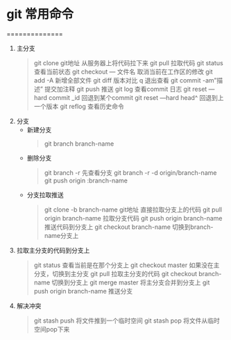 # git 常用命令
==============
1. 主分支
	> git clone git地址 从服务器上将代码拉下来
	> git pull 拉取代码
	> git status 查看当前状态
	> git checkout — 文件名 取消当前在工作区的修改
	> git add -A 新增全部文件
	> git diff 版本对比
	> q 退出查看
    > git commit -am”描述” 提交加注释
	> git push 推送
	> git log 查看commit 日志
	> git reset —hard commit _id 回退到某个commit
   	> git reset —hard head^ 回退到上一个版本
 	> git reflog 查看历史命令
2. 分支
	* 新建分支
		> git branch branch-name
	* 删除分支
		> git branch -r 先查看分支
		> git branch -r -d origin/branch-name
		> git push origin :branch-name
	* 分支拉取推送
		> git clone -b branch-name git地址 直接拉取分支上的代码
		> git pull origin branch-name 拉取分支代码
		> git push origin branch-name 推送代码到分支上
		> git checkout branch-name 切换到branch-name分支上
3. 拉取主分支的代码到分支上
	> git status 查看当前是在那个分支上
	> git checkout master 如果没在主分支，切换到主分支
	> git pull 拉取主分支的代码
	> git checkout branch-name 切换到分支上
	> git merge master 将主分支合并到分支上
	> git push origin branch-name 推送分支
4. 解决冲突
	> git stash push 将文件推到一个临时空间
	> git stash pop 将文件从临时空间pop下来